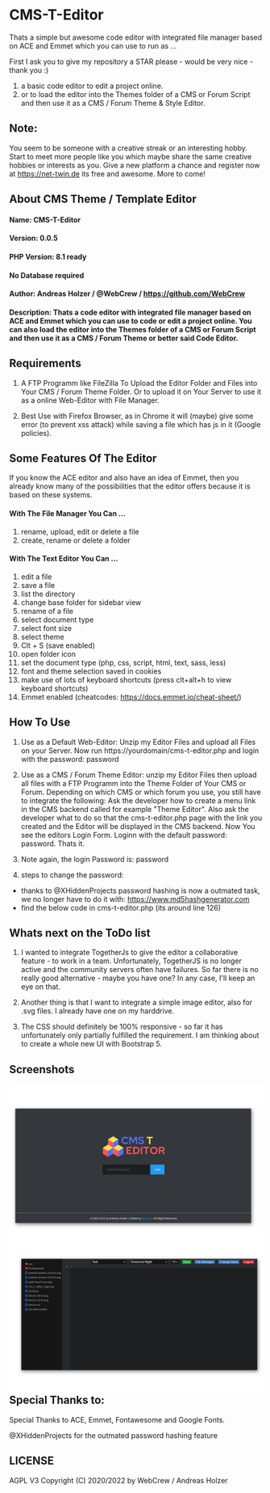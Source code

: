 # CMS-T-Editor


Thats a simple but awesome code editor with integrated file manager based on ACE and Emmet which you can use to run as ...

First I ask you to give my repository a STAR please - would be very nice - thank you :)

1. a basic code editor to edit a project online. 
2. or to load the editor into the Themes folder of a CMS or Forum Script and then use it as a CMS / Forum 
Theme & Style Editor.



## Note:

You seem to be someone with a creative streak or an interesting hobby. Start to meet more people like you which maybe share the same creative hobbies or interests as you. Give a new platform a chance and register now at https://net-twin.de its free and awesome. More to come!


## About CMS Theme / Template Editor
#### Name: CMS-T-Editor
#### Version: 0.0.5
#### PHP Version: 8.1 ready
#### No Database required
#### Author:  Andreas Holzer / @WebCrew / https://github.com/WebCrew
#### Description: Thats a code editor with integrated file manager based on ACE and Emmet which you can use to code or edit a project online. You can also load the editor into the Themes folder of a CMS or Forum Script and then use it as a CMS / Forum Theme or better said Code Editor.



## Requirements

1. A FTP Programm like FileZilla To Upload the Editor Folder and Files into Your CMS / Forum Theme Folder. Or to upload it on Your Server to use it as a online Web-Editor with File Manager.
	
2. Best Use with Firefox Browser, as in Chrome it will (maybe) give some error (to prevent xss attack) while saving a file which has js in it (Google policies).



## Some Features Of The Editor

If you know the ACE editor and also have an idea of Emmet, then you already know many of the possibilities that the editor offers because it is based on these systems. 



#### With The File Manager You Can ...

1. rename, upload, edit or delete a file
2. create, rename or delete a folder



#### With The Text Editor You Can ...

1. edit a file
2. save a file
3. list the directory
4. change base folder for sidebar view
5. rename of a file
6. select document type
7. select font size
8. select theme
9. Clt + S (save enabled)
10. open folder icon
11. set the document type (php, css, script, html, text, sass, less)
12. font and theme selection saved in cookies
13. make use of lots of keyboard shortcuts (press clt+alt+h to view keyboard shortcuts)
14. Emmet enabled (cheatcodes: https://docs.emmet.io/cheat-sheet/)



## How To Use

1. Use as a Default Web-Editor: Unzip my Editor Files and upload all Files on your Server. Now run https://yourdomain/cms-t-editor.php and login with the password: password
	
2. Use as a CMS / Forum Theme Editor: unzip my Editor Files then upload all files with a FTP Programm into the Theme Folder of Your CMS or Forum. Depending on which CMS or which forum you use, you still have to integrate the following: Ask the developer how to create a menu link in the CMS backend called for example "Theme Editor". Also ask the developer what to do so that the cms-t-editor.php page with the link you created and the Editor will be displayed in the CMS backend. Now You see the editors Login Form. Loginn with the default password: password. Thats it.
	
3. Note again, the login Password is: password
	
4. steps to change the password:
- thanks to @XHiddenProjects password hashing is now a outmated task, we no longer have to do it with: https://www.md5hashgenerator.com
- find the below code in cms-t-editor.php  (its around line 126)



	   
## Whats next on the ToDo list

1. I wanted to integrate TogetherJs to give the editor a collaborative feature - to work in a team. Unfortunately, TogetherJS is no longer active and the community servers often have failures. So far there is no really good alternative - maybe you have one? In any case, I'll keep an eye on that.

2. Another thing is that I want to integrate a simple image editor, also for .svg files. I already have one on my harddrive.
    
3. The CSS should definitely be 100% responsive - so far it has unfortunately only partially fulfilled the requirement. I am thinking about to create a whole new UI with Bootstrap 5.




## Screenshots

<a href="https://net-twin.de">
    <img src="https://github.com/WebCrew/All-purpose-CMS-theme-editor/blob/main/screens/login.png?raw=true" alt="Screenshot Login"
         title="Editor - Login View" align="left" />
</a>

<a href="https://net-twin.de">
    <img src="https://github.com/WebCrew/All-purpose-CMS-theme-editor/blob/main/screens/editor.png?raw=true" alt="Screenshot Editor"
         title="Editor View" align="left" />
</a>

***


## Special Thanks to:

Special Thanks to ACE, Emmet, Fontawesome and Google Fonts. 

@XHiddenProjects for the outmated password hashing feature



## LICENSE

AGPL V3
Copyright (C) 2020/2022 by WebCrew / Andreas Holzer
